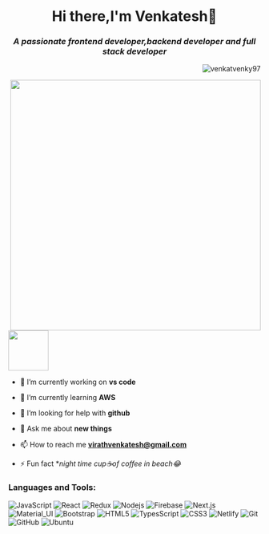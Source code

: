 <h1 align="center">Hi there,I'm Venkatesh👋</h1>
 
<h3 align="center"><i>A passionate frontend developer,backend developer and full stack developer</i></h3><p align="right"> <img src="https://komarev.com/ghpvc/?username=venkatvenky97&label=Profile%20views&color=000000&style=flat-square" alt="venkatvenky97" /> </p>

<img src="https://camo.githubusercontent.com/1c599fd918f649ead173975ee0cb6ce72c47d2765e2813f608f7282a74407e26/68747470733a2f2f6d656469612e67697068792e636f6d2f6d656469612f38333648694a633770677a7938694e58436e2f67697068792e676966" data-canonical-src="https://media.giphy.com/media/836HiJc7pgzy8iNXCn/giphy.gif" style="max-width:500%;" width="500" align="right" padding="20px" />
<p align="left"> <img src="https://raw.githubusercontent.com/soroushchehresa/github-readme-linkedin/master/linkedin-github.png" width="80" /></p>


- 🔭 I’m currently working on **vs code**

- 🌱 I’m currently learning **AWS**

- 🤝 I’m looking for help with **github**

- 💬 Ask me about **new things**

- 📫 How to reach me **virathvenkatesh@gmail.com**

- ⚡ Fun fact **night time cup☕of coffee in beach😂* 



### Languages and Tools:
![JavaScript](https://img.shields.io/badge/-JavaScript-black?style=flat-square&logo=javascript)
![React](https://img.shields.io/badge/-React-black?style=flat-square&logo=react)
![Redux](https://img.shields.io/badge/-Redux-black?style=flat-square&logo=Redux)
![Nodejs](https://img.shields.io/badge/-Nodejs-black?style=flat-square&logo=Node.js)
![Firebase](https://img.shields.io/badge/-Firebase-black?style=flat-square&logo=Firebase)
![Next.js](https://img.shields.io/badge/-Next-black?style=flat-square&logo=Next.js)
![Material_UI](https://img.shields.io/badge/-Material_UI-black?style=flat-square&logo=material-ui)
![Bootstrap](https://img.shields.io/badge/-Bootstrap-black?style=flat-square&logo=bootstrap)
![HTML5](https://img.shields.io/badge/-HTML5-black?style=flat-square&logo=html5&logoColor=white)
![TypesScript](https://img.shields.io/badge/-Typescript-black?style=flat-square&logo=Typescript)
![CSS3](https://img.shields.io/badge/-CSS3-black?style=flat-square&logo=css3)
![Netlify](https://img.shields.io/badge/-Netlify-black?style=flat-square&logo=netlify)
![Git](https://img.shields.io/badge/-Git-black?style=flat-square&logo=git)
![GitHub](https://img.shields.io/badge/-GitHub-black?style=flat-square&logo=github)
![Ubuntu](https://img.shields.io/badge/-Ubuntu-black?style=flat-square&logo=ubuntu)
